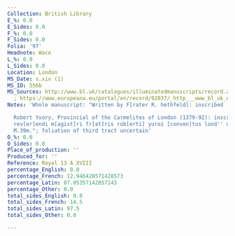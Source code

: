 ```yaml
---
Collection: British Library
E_%: 0.0
E_Sides: 0.0
F_%: 0.0
F_Sides: 0.0
Folia: '97'
Headnote: Wace
L_%: 0.0
L_Sides: 0.0
Location: London
MS_Date: s.xiv (1)
MS_ID: 556b
MS_Sources: http://www.bl.uk/catalogues/illuminatedmanuscripts/record.asp?MSID=6547&CollID=16&NStart=130118
  ; https://www.europeana.eu/portal/en/record/92037/_http___www_bl_uk_onlinegallery_onlineex_illmanus_roymanucoll_d_zoomify77268_html.html
Notes: 'Whole manuscript: "Written by F[rater R. hethfeld]: inscribed (f. 211).

  Robert Yvory, Provincial of the Carmelites of London (1379-92): inscribed ''De Dono
  rev[er]endi m[agist]ri fr[at]ris rob[erti] yuroi [conven]tus lond'' with pressmark
  M.39m."; foliation of third tract uncertain'
O_%: 0.0
O_Sides: 0.0
Place_of_production: ''
Produced_for: ''
Reference: Royal 13 A XVIII
percentage_English: 0.0
percentage_French: 12.946428571428573
percentage_Latin: 87.05357142857143
percentage_Other: 0.0
total_sides_English: 0.0
total_sides_French: 14.5
total_sides_Latin: 97.5
total_sides_Other: 0.0

---
```

